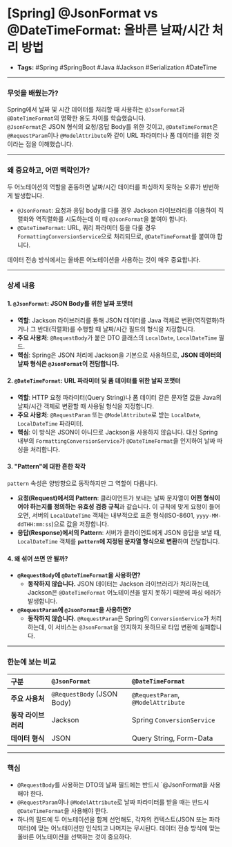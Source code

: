 # [Spring] @JsonFormat vs @DateTimeFormat: 올바른 날짜/시간 처리 방법

- **Tags:** #Spring #SpringBoot #Java #Jackson #Serialization #DateTime

---

### 무엇을 배웠는가?
Spring에서 날짜 및 시간 데이터를 처리할 때 사용하는 `@JsonFormat`과 `@DateTimeFormat`의 명확한 용도 차이를 학습했습니다.   
`@JsonFormat`은 JSON 형식의 요청/응답 Body를 위한 것이고, `@DateTimeFormat`은 `@RequestParam`이나 `@ModelAttribute`와 같이 URL 파라미터나 폼 데이터를 위한 것이라는 점을 이해했습니다.

---

### 왜 중요하고, 어떤 맥락인가?
두 어노테이션의 역할을 혼동하면 날짜/시간 데이터를 파싱하지 못하는 오류가 빈번하게 발생합니다.

* `@JsonFormat`: 요청과 응답 body를 다룰 경우 Jackson 라이브러리를 이용하여 직렬화와 역직렬화를 시도하는데 이 때 `@JsonFormat`을 붙여야 합니다.
* `@DateTimeFormat`: URL, 쿼리 파라미터 등을 다룰 경우 `FormattingConversionService`으로 처리되므로, `@DateTimeFormat`를 붙여야 합니다.

데이터 전송 방식에서는 올바른 어노테이션을 사용하는 것이 매우 중요합니다.

---

### 상세 내용

#### 1. `@JsonFormat`: JSON Body를 위한 날짜 포맷터
* **역할**: Jackson 라이브러리를 통해 JSON 데이터를 Java 객체로 변환(역직렬화)하거나 그 반대(직렬화)를 수행할 때 날짜/시간 필드의 형식을 지정합니다.
* **주요 사용처**: `@RequestBody`가 붙은 DTO 클래스의 `LocalDate`, `LocalDateTime` 필드.
* **핵심**: Spring은 JSON 처리에 Jackson을 기본으로 사용하므로, **JSON 데이터의 날짜 형식은 `@JsonFormat`이 전담합니다.**

#### 2. `@DateTimeFormat`: URL 파라미터 및 폼 데이터를 위한 날짜 포맷터
* **역할**: HTTP 요청 파라미터(Query String)나 폼 데이터 같은 문자열 값을 Java의 날짜/시간 객체로 변환할 때 사용될 형식을 지정합니다.
* **주요 사용처**: `@RequestParam` 또는 `@ModelAttribute`로 받는 `LocalDate`, `LocalDateTime` 파라미터.
* **핵심**: 이 방식은 JSON이 아니므로 Jackson을 사용하지 않습니다. 대신 Spring 내부의 `FormattingConversionService`가 `@DateTimeFormat`을 인지하여 날짜 파싱을 처리합니다.

#### 3. "Pattern"에 대한 흔한 착각
`pattern` 속성은 양방향으로 동작하지만 그 역할이 다릅니다.

* **요청(Request)에서의 Pattern**: 클라이언트가 보내는 날짜 문자열이 **어떤 형식이어야 하는지를 정의하는 유효성 검증 규칙**과 같습니다. 이 규칙에 맞게 요청이 들어오면, 서버의 `LocalDateTime` 객체는 내부적으로 표준 형식(ISO-8601, `yyyy-MM-ddTHH:mm:ss`)으로 값을 저장합니다.
* **응답(Response)에서의 Pattern**: 서버가 클라이언트에게 JSON 응답을 보낼 때, `LocalDateTime` 객체를 **`pattern`에 지정된 문자열 형식으로 변환**하여 전달합니다.

#### 4. 왜 섞어 쓰면 안 될까?
* **`@RequestBody`에 `@DateTimeFormat`을 사용하면?**
    * **동작하지 않습니다.** JSON 데이터는 Jackson 라이브러리가 처리하는데, Jackson은 `@DateTimeFormat` 어노테이션을 알지 못하기 때문에 파싱 에러가 발생합니다.
* **`@RequestParam`에 `@JsonFormat`을 사용하면?**
    * **동작하지 않습니다.** `@RequestParam`은 Spring의 `ConversionService`가 처리하는데, 이 서비스는 `@JsonFormat`을 인지하지 못하므로 타입 변환에 실패합니다.

---

### 한눈에 보는 비교

| 구분 | `@JsonFormat` | `@DateTimeFormat` |
| :--- | :--- | :--- |
| **주요 사용처** | `@RequestBody` (JSON Body) | `@RequestParam`, `@ModelAttribute` |
| **동작 라이브러리** | Jackson | Spring `ConversionService` |
| **데이터 형식** | JSON | Query String, Form-Data |

---

### 핵심
* `@RequestBody`를 사용하는 DTO의 날짜 필드에는 반드시 `@JsonFormat을 사용해야 한다.
* `@RequestParam`이나 `@ModelAttribute`로 날짜 파라미터를 받을 때는 반드시 `@DateTimeFormat`을 사용해야 한다.
* 하나의 필드에 두 어노테이션을 함께 선언해도, 각자의 컨텍스트(JSON 또는 파라미터)에 맞는 어노테이션만 인식되고 나머지는 무시된다. 데이터 전송 방식에 맞는 올바른 어노테이션을 선택하는 것이 중요하다.
